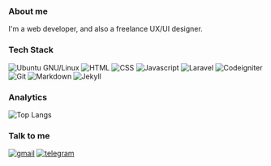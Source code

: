 ### About me
I'm a web developer, and also a freelance UX/UI designer.

### Tech Stack
![Ubuntu GNU/Linux](https://img.shields.io/badge/Ubuntu_GNU/Linux-20.04-orange?style=flat&logo=ubuntu)
![HTML](https://img.shields.io/badge/HTML-5-red?style=flat&logo=html5)
![CSS](https://img.shields.io/badge/CSS-3-blue?style=flat&logo=css3&logoColor=1572B6)
![Javascript](https://img.shields.io/badge/Javascript-ES5-yellow?style=flat&logo=javascript)
![Laravel](https://img.shields.io/badge/Laravel-V8.x-red?style=flat&logo=laravel)
![Codeigniter](https://img.shields.io/badge/Codeigniter-V3.1-red?style=flat&logo=codeigniter)
![Git](https://img.shields.io/badge/GIT-2.28-red?style=flat&logo=git)
![Markdown](https://img.shields.io/badge/Markdown-1.0.1-yellowgreen?style=flat&logo=markdown)
![Jekyll](https://img.shields.io/badge/Jekyll-V4.2.0-red?style=flat&logo=jekyll)

### Analytics
![Top Langs](https://github-readme-stats.vercel.app/api/top-langs/?username=sofiangrh&layout=compact&exclude_repo=sofiangrh.github.io&theme=gotham)

### Talk to me
[![gmail](https://img.shields.io/badge/id.sofiangrh@gmail.com-555555?style=flat&logo=Gmail&logoColor=white)](mailto:id.sofiangrh@gmail.com)
[![telegram](https://img.shields.io/badge/@sofiangrh-555555?style=flat&logo=Telegram&logoColor=white)](https://t.me/sofiangrh)
